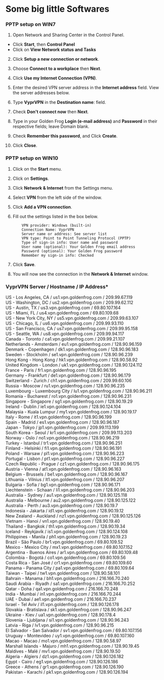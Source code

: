 # Some big little Softwares 

### PPTP setup on WIN7

1. Open Network and Sharing Center in the Control Panel.  
* Click **Start**, then **Control Panel**
* Click on **View Network status and Tasks**
2. Click **Setup a new connection or network**.   

3. Choose **Connect to a workplace** then **Next**.  

4. Click **Use my Internet Connection (VPN)**.    

5. Enter the desired VPN server address in the **Internet address** field. View the server addresses below.  

6. Type **VyprVPN** in the **Destination name**: field.  

7. Check **Don't connect now** then **Next**.  

8. Type in your Golden Frog **Login (e-mail address)** and **Password** in their respective fields; leave Domain blank.  

9. Check **Remember this password**, and Click **Create**.  

10. Click **Close**.  

### PPTP setup on WIN10

1. Click on the **Start** menu.
2. Click on **Settings**.
3. Click **Network & Internet** from the Settings menu.
4. Select **VPN** from the left side of the window.
5. Click **Add a VPN connection**.
6. Fill out the settings listed in the box below.

           VPN provider: Windows (built-in)
           Connection Name: VyprVPN
           Server name or address: See server list
           VPN type: Point to Point Tunneling Protocol (PPTP)
           Type of sign-in info: User name and password
           User name (optional): Your Golden Frog email address
           Password (optional): Your Golden Frog password
           Remember my sign-in info: Checked

7. Click **Save**.
8. You will now see the connection in the **Network & Internet** window.


### VyprVPN Server	 / Hostname	  /   IP Address*

US - Los Angeles, CA	/ us1.vpn.goldenfrog.com	/ 209.99.67.119  
US - Washington, DC	/ us2.vpn.goldenfrog.com	/ 209.99.62.112  
US - Austin, TX	/ us3.vpn.goldenfrog.com	/ 69.80.107.164  
US - Miami, FL	/ us4.vpn.goldenfrog.com	/ 69.80.109.68  
US - New York City, NY	/ us5.vpn.goldenfrog.com	/ 209.99.63.107  
US - Chicago, IL	/ us6.vpn.goldenfrog.com	/ 209.99.93.110  
US - San Francisco, CA	/ us7.vpn.goldenfrog.com	/ 209.99.95.158  
US - Seattle, WA	/ us8.vpn.goldenfrog.com	/ 209.99.94.117  
Canada - Toronto	/ ca1.vpn.goldenfrog.com	/ 209.99.21.107  
Netherlands - Amsterdam	/ eu1.vpn.goldenfrog.com	/ 128.90.96.159  
Denmark - Copenhagen	/ dk1.vpn.goldenfrog.com	/ 128.90.96.183  
Sweden - Stockholm	/ se1.vpn.goldenfrog.com	/ 128.90.96.239  
Hong Kong - Hong Kong	/ hk1.vpn.goldenfrog.com	/ 128.90.58.92  
United Kingdom - London	/ uk1.vpn.goldenfrog.com	/ 128.90.124.112  
France - Paris	/ fr1.vpn.goldenfrog.com	/ 128.90.96.195  
Germany - Frankfurt	/ de1.vpn.goldenfrog.com	/ 128.90.96.179  
Switzerland - Zurich	/ ch1.vpn.goldenfrog.com	/ 209.99.60.106  
Russia - Moscow	/ ru1.vpn.goldenfrog.com	/ 128.90.96.235  
Luxembourg - Luxembourg City	/ lu1.vpn.goldenfrog.com	/ 128.90.96.211  
Romania - Bucharest	/ ro1.vpn.goldenfrog.com	/ 128.90.96.231  
Singapore - Singapore	/ sg1.vpn.goldenfrog.com	/ 128.90.19.29  
Ireland - Dublin	/ ie1.vpn.goldenfrog.com	/ 128.90.124.104  
Malaysia - Kuala Lumpur	/ my1.vpn.goldenfrog.com	/ 128.90.19.17  
Italy - Rome	/ it1.vpn.goldenfrog.com	/ 128.90.96.199  
Spain - Madrid	/ es1.vpn.goldenfrog.com	/ 128.90.96.187  
Japan - Tokyo	/ jp1.vpn.goldenfrog.com	/ 209.99.113.199  
South Korea - Seoul	/ kr1.vpn.goldenfrog.com	/ 209.99.113.203  
Norway - Oslo	/ no1.vpn.goldenfrog.com	/ 128.90.96.219  
Turkey - Istanbul	/ tr1.vpn.goldenfrog.com	/ 128.90.96.251  
Finland - Helsinki	/ fi1.vpn.goldenfrog.com	/ 128.90.96.191  
Poland - Warsaw	/ pl1.vpn.goldenfrog.com	/ 128.90.96.223  
Portugal - Lisbon	/ pt1.vpn.goldenfrog.com	/ 128.90.96.227  
Czech Republic - Prague	/ cz1.vpn.goldenfrog.com	/ 128.90.96.175  
Austria - Vienna	/ at1.vpn.goldenfrog.com	/ 128.90.96.163  
Belgium - Brussels	/ be1.vpn.goldenfrog.com	/ 128.90.96.167  
Lithuania - Vilnius	/ lt1.vpn.goldenfrog.com	/ 128.90.96.207  
Bulgaria - Sofia	/ bg1.vpn.goldenfrog.com	/ 128.90.96.171  
Liechtenstein - Schaan	/ li1.vpn.goldenfrog.com	/ 128.90.96.203  
Australia - Sydney	/ au1.vpn.goldenfrog.com	/ 128.90.125.118  
Australia - Melbourne	/ au2.vpn.goldenfrog.com	/ 128.90.125.122  
Australia - Perth	/ au3.vpn.goldenfrog.com	/ 128.90.19.7  
Indonesia - Jakarta	/ id1.vpn.goldenfrog.com	/ 128.90.19.12  
New Zealand - Auckland	/ nz1.vpn.goldenfrog.com	/ 128.90.125.126  
Vietnam - Hanoi	/ vn1.vpn.goldenfrog.com	/ 128.90.19.40  
Thailand - Bangkok	/ th1.vpn.goldenfrog.com	/ 128.90.19.34  
Iceland - Reykjavík	/ is1.vpn.goldenfrog.com	/ 128.90.124.108  
Philippines - Manila	/ ph1.vpn.goldenfrog.com	/ 128.90.19.23  
Brazil - São Paulo	/ br1.vpn.goldenfrog.com	/ 69.80.109.52  
Mexico - Mexico City	/ mx1.vpn.goldenfrog.com	/ 69.80.107.152  
Argentina - Buenos Aires	/ ar1.vpn.goldenfrog.com	/ 69.80.109.48  
Colombia - Bogotá	/ co1.vpn.goldenfrog.com	/ 69.80.109.56  
Costa Rica - San José	/ cr1.vpn.goldenfrog.com	/ 69.80.109.60  
Panama - Panama City	/ pa1.vpn.goldenfrog.com	/ 69.80.109.64  
Taiwan - Taipei	/ tw1.vpn.goldenfrog.com	/ 128.90.58.101  
Bahrain - Manama	/ bh1.vpn.goldenfrog.com	/ 216.166.70.240  
Saudi Arabia - Riyadh	/ sa1.vpn.goldenfrog.com	/ 216.166.70.252  
Qatar - Doha	/ qa1.vpn.goldenfrog.com	/ 216.166.70.248  
India - Mumbai	/ in1.vpn.goldenfrog.com	/ 216.166.70.244  
UAE - Dubai	/ ae1.vpn.goldenfrog.com	/ 216.166.70.237  
Israel - Tel Aviv	/ il1.vpn.goldenfrog.com	/ 128.90.126.178  
Slovakia - Bratislava	/ sk1.vpn.goldenfrog.com	/ 128.90.96.247  
Ukraine - Kiev	/ ua1.vpn.goldenfrog.com	/ 128.90.178.4  
Slovenia - Ljubljana	/ si1.vpn.goldenfrog.com	/ 128.90.96.243  
Latvia - Riga	/ lv1.vpn.goldenfrog.com	/ 128.90.96.215  
El Salvador - San Salvador	/ sv1.vpn.goldenfrog.com	/ 69.80.107.156  
Uruguay - Montevideo	/ uy1.vpn.goldenfrog.com	/ 69.80.107.160  
Macao - Macao	/ mo1.vpn.goldenfrog.com	/ 128.90.58.97  
Marshall Islands - Majuro	/ mh1.vpn.goldenfrog.com	/ 128.90.19.45  
Maldives - Malé	/ mv1.vpn.goldenfrog.com	/ 128.90.19.50  
Algeria - Algiers	/ dz1.vpn.goldenfrog.com	/ 128.90.126.182  
Egypt - Cairo	/ eg1.vpn.goldenfrog.com	/ 128.90.126.186  
Greece - Athens	/ gr1.vpn.goldenfrog.com	/ 128.90.126.190  
Pakistan - Karachi	/ pk1.vpn.goldenfrog.com	/ 128.90.126.194  
